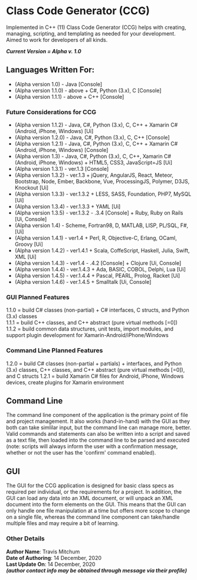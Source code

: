 # Class Code Generator (CCG)
Implemented in C++ (11) Class Code Generator (CCG) helps with creating, managing, scripting, and templating as needed for your development.  Aimed to work for developers of all kinds.

_**Current Version = Alpha v. 1.0**_

## Languages Written For:
* (Alpha version 1.0) - Java [Console]
* (Alpha version 1.1.0) - above + C#, Python (3.x), C [Console]
* (Alpha version 1.1.1) - above + C++ [Console]

### Future Considerations for CCG
* (Alpha version 1.1.2) - Java, C#, Python (3.x), C, C++ + Xamarin C# (Android, iPhone, Windows) [Ui]
* (Alpha version 1.2.0) - Java, C#, Python (3.x), C, C++ [Console]
* (Alpha version 1.2.1) - Java, C#, Python (3.x), C, C++ + Xamarin C# (Android, iPhone, Windows) [Console]
* (Alpha version 1.3) - Java, C#, Python (3.x), C, C++, Xamarin C# (Android, iPhone, Windows) + HTML5, CSS3, JavaScript=JS [Ui]
* (Alpha version 1.3.1) - ver.1.3 [Console]
* (Alpha version 1.3.2) - ver.1.3 + jQuery, AngularJS, React, Meteor, Bootstrap, Node, Ember, Backbone, Vue, ProcessingJS, Polymer, D3JS, Knockout [Ui]
* (Alpha version 1.3.3) - ver.1.3.2 + LESS, SASS, Foundation, PHP7, MySQL [Ui]
* (Alpha version 1.3.4) - ver.1.3.3 + YAML [Ui]
* (Alpha version 1.3.5) - ver.1.3.2 - .3.4 [Console] + Ruby, Ruby on Rails [Ui, Console]
* (Alpha version 1.4) - Scheme, Fortran98, D, MATLAB, LISP, PL/SQL, F#, [Ui]
* (Alpha version 1.4.1) - ver1.4 + Perl, R, Objective-C, Erlang, OCaml, Groovy [Ui]
* (Alpha version 1.4.2) - ver1.4.1 + Scala, CoffeScript, Haskell, Julia, Swift, XML [Ui]
* (Alpha version 1.4.3) - ver1.4 - .4.2 [Console] + Clojure [Ui, Console]
* (Alpha version 1.4.4) - ver.1.4.3 + Ada, BASIC, COBOL, Delphi, Lua [Ui]
* (Alpha version 1.4.5) - ver.1.4.4 + Pascal, PEARL, Prolog, Racket [Ui]
* (Alpha version 1.4.6) - ver.1.4.5 + Smalltalk [Ui, Console]


### GUI Planned Features
1.1.0 = build C# classes (non-partial) + C# interfaces, C structs, and Python (3.x) classes   
1.1.1 = build C++ classes, and C++ abstract (pure virtual methods [=0])    
1.1.2 = build common data structures, unit tests, import modules, and support plugin development for Xamarin-Android/iPhone/Windows

### Command Line Planned Features
1.2.0 = build C# classes (non-partial + partials) + interfaces, and Python (3.x) classes,  C++ classes, and C++ abstract (pure virtual methods [=0]), and C structs
1.2.1 = build Xamarin C# files for Android, iPhone, Windows devices, create plugins for Xamarin environment


## Command Line
The command line component of the application is the primary point of file and project management.  It also works (hand-in-hand) with the GUI as they both can take simlilar input, but the command line can manage more, better.  Valid commands and statements can also be written into a script and saved as a text file, then loaded into the command line to be parsed and executed (note: scripts will always inform the user with a confirmation message, whether or not the user has the 'confirm' command enabled).


## GUI
The GUI for the CCG application is designed for basic class specs as required per individual, or the requirements for a project.  In addition, the GUI can load any data into an XML document, or will unpack an XML document into the form elements on the GUI.  This means that the GUI can only handle one file manipulation at a time but offers more scope to change on a single file, whereas the command line component can take/handle multiple files and may require a bit of learning.  

### Other Details
**Author Name**:  Travis Mitchum       
**Date of Authoring**:  14 December, 2020     
**Last Update On**:  14 December, 2020     
_**(author contact info may be obtained through message via their profile)**_
